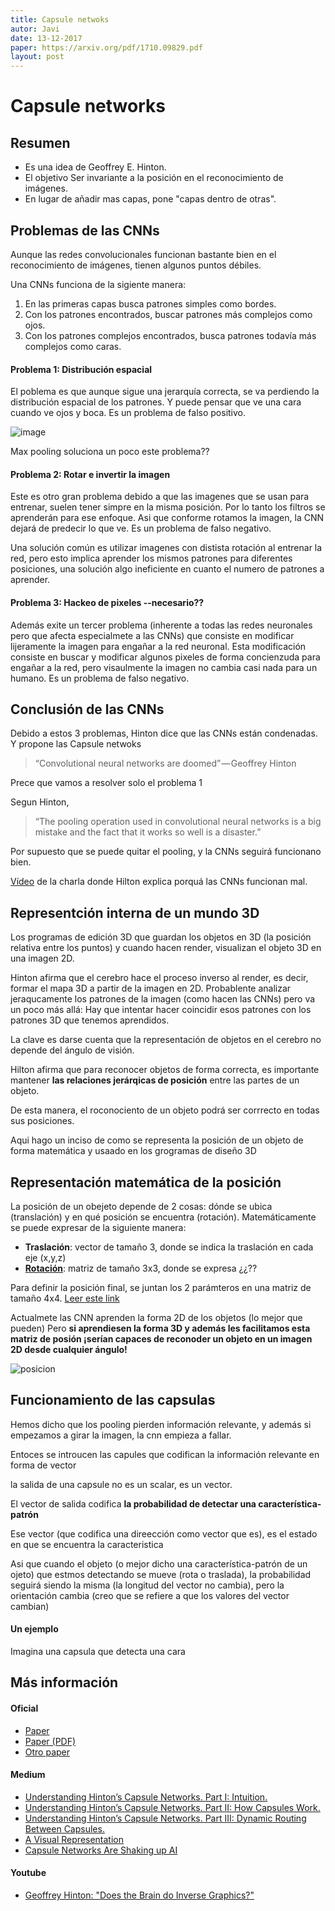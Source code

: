 ```yaml
---
title: Capsule netwoks
autor: Javi
date: 13-12-2017
paper: https://arxiv.org/pdf/1710.09829.pdf
layout: post
---
```


# Capsule networks

## Resumen

* Es una idea de Geoffrey E. Hinton.
* El objetivo Ser invariante a la posición en el reconocimiento de imágenes.
* En lugar de añadir mas capas, pone "capas dentro de otras".

## Problemas de las CNNs

Aunque las redes convolucionales funcionan bastante bien en el reconocimiento de imágenes, tienen algunos puntos débiles.

Una CNNs funciona de la sigiente manera:

1) En las primeras capas busca patrones simples como bordes.
2) Con los patrones encontrados, buscar patrones más complejos como ojos.
3) Con los patrones complejos encontrados, busca patrones todavía más complejos como caras.

#### Problema 1: Distribución espacial 

El poblema es que aunque sigue una jerarquía correcta, se va perdiendo la distribución espacial de los patrones. Y puede pensar que ve una cara cuando ve ojos y boca. Es un problema de falso positivo.

![image](https://cdn-images-1.medium.com/max/800/1*pTu8CbnA_MzRbTh6Ia87hA.png)

Max pooling soluciona un poco este problema??

#### Problema 2: Rotar e invertir la imagen

Este es otro gran problema debido a que las imagenes que se usan para entrenar, suelen tener simpre en la misma posición. Por lo tanto los filtros se aprenderán para ese enfoque. Asi que conforme rotamos la imagen, la CNN dejará de predecir lo que ve. Es un problema de falso negativo.

Una solución común es utilizar imagenes con distista rotación al entrenar la red, pero esto implica aprender los mismos patrones para diferentes posiciones, una solución algo ineficiente en cuanto el numero de patrones a aprender.

#### Problema 3: Hackeo de pixeles --necesario??

Además exite un tercer problema (inherente a todas las redes neuronales pero que afecta especialmete a las CNNs) que consiste en modificar lijeramente la imagen para engañar a la red neuronal. Esta modificación consiste en buscar y modificar algunos pixeles de forma concienzuda para engañar a la red, pero visaulmente la imagen no cambia casi nada para un humano. Es un problema de falso negativo.

## Conclusión de las CNNs 

Debido a estos 3 problemas, Hinton dice que las CNNs están condenadas. Y propone las Capsule netwoks

> “Convolutional neural networks are doomed” — Geoffrey Hinton


Prece que vamos a resolver solo el problema 1

Segun Hinton,

> “The pooling operation used in convolutional neural networks is a big mistake and the fact that it works so well is a disaster.”

Por supuesto que se puede quitar el pooling, y la CNNs seguirá funcionano bien.

[Vídeo](https://youtu.be/rTawFwUvnLE) de la charla donde Hilton explica porquá las CNNs funcionan mal. 

## Representción interna de un mundo 3D

Los programas de edición 3D que guardan los objetos en 3D (la posición relativa entre los puntos) y cuando hacen render, visualizan el objeto 3D en una imagen 2D.

Hinton afirma que el cerebro hace el proceso inverso al render, es decir, formar el mapa 3D a partir de la imagen en 2D. Probablente analizar jeraqucamente los patrones de la imagen (como hacen las CNNs) pero va un poco más allá: Hay que intentar hacer coincidir esos patrones con los patrones 3D que tenemos aprendidos.

La clave es darse cuenta que la representación de objetos en el cerebro no depende del ángulo de visión.

Hilton afirma que para reconocer objetos de forma correcta, es importante mantener **las relaciones jerárqicas de posición** entre las partes de un objeto.

De esta manera, el roconociento de un objeto podrá ser corrrecto en todas sus posiciones.

Aqui hago un inciso de como se representa la posición de un objeto de forma matemática y usaado en los grogramas de diseño 3D

## Representación matemática de la posición

La posición de un obejeto depende de 2 cosas: dónde se ubica (translación) y en qué posición se encuentra (rotación). Matemáticamente se puede expresar de la siguiente manera:

* **Traslación**: vector de tamaño 3, donde se indica la traslación en cada eje (x,y,z) 
* [**Rotación**](https://es.wikipedia.org/wiki/Matriz_de_rotaci%C3%B3n): matriz de tamaño 3x3, donde se expresa ¿¿??

Para definir la posición final, se juntan los 2 parámteros en una matriz de tamaño 4x4.
[Leer este link](http://homepages.inf.ed.ac.uk/rbf/CVonline/LOCAL_COPIES/MARBLE/high/pose/express.htm)

Actualmete las CNN aprenden la forma 2D de los objetos (lo mejor que pueden) Pero **si aprendiesen la forma 3D y además les facilitamos esta matriz de posión ¡serían capaces de reconoder un objeto en un imagen 2D desde cualquier ángulo!**

![posicion](https://cdn-images-1.medium.com/max/1200/1*nUJl2W-YVHPIxykzpixmkA.jpeg)

## Funcionamiento de las capsulas

Hemos dicho que los pooling pierden información relevante, y además si empezamos a girar la imagen, la cnn empieza a fallar.

Entoces se introucen las capules que codifican la información relevante en forma de vector

la salida de una capsule no es un scalar, es un vector.

El vector de salida codifica **la probabilidad de detectar una característica-patrón**

Ese vector (que codifica una direección como vector que es), es el estado en que se encuentra la caracteristica

Asi que cuando el objeto (o mejor dicho una característica-patrón de un ojeto) que estmos detectando se mueve (rota o traslada), la probabilidad seguirá siendo la misma (la longitud del vector no cambia), pero la orientación cambia (creo que se refiere a que los valores del vector cambian)

#### Un ejemplo

Imagina una capsula que detecta una cara
 

## Más información

#### Oficial

* [Paper](https://arxiv.org/abs/1710.09829)
* [Paper (PDF)](https://arxiv.org/pdf/1710.09829.pdf)
* [Otro paper](https://openreview.net/pdf?id=HJWLfGWRb)

#### Medium

* [Understanding Hinton’s Capsule Networks. Part I: Intuition.](https://medium.com/ai%C2%B3-theory-practice-business/understanding-hintons-capsule-networks-part-i-intuition-b4b559d1159b)
* [Understanding Hinton’s Capsule Networks. Part II: How Capsules Work.](https://medium.com/ai%C2%B3-theory-practice-business/understanding-hintons-capsule-networks-part-ii-how-capsules-work-153b6ade9f66)
* [Understanding Hinton’s Capsule Networks. Part III: Dynamic Routing Between Capsules.](https://medium.com/ai%C2%B3-theory-practice-business/understanding-hintons-capsule-networks-part-iii-dynamic-routing-between-capsules-349f6d30418)
* [A Visual Representation](https://medium.com/@mike_ross/a-visual-representation-of-capsule-network-computations-83767d79e737)
* [Capsule Networks Are Shaking up AI](https://hackernoon.com/capsule-networks-are-shaking-up-ai-heres-how-to-use-them-c233a0971952)

#### Youtube

* [Geoffrey Hinton: "Does the Brain do Inverse Graphics?"](https://youtu.be/TFIMqt0yT2I)
